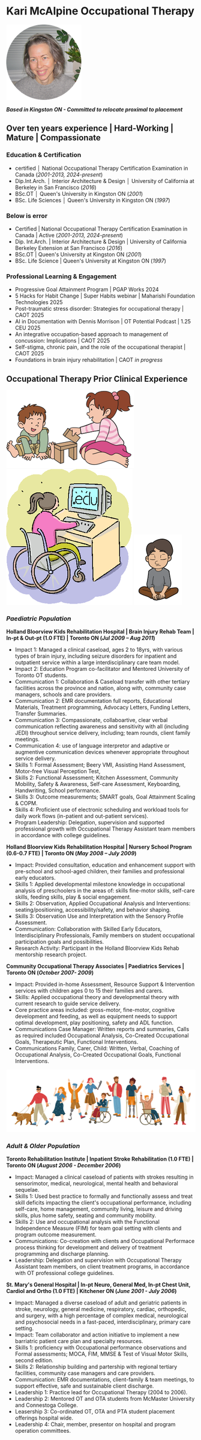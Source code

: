 # Kari McAlpine Occupational Therapy 

![logo image](/assets/img/Media_Circle.png)

**_Based in Kingston ON - Committed to relocate proximal to placement_**

## Over ten years experience | Hard-Working | Mature | Compassionate

### Education & Certification
-  certified │ National Occupational Therapy Certification Examination in Canada (_2001-2013, 2024-present_)
-  Dip.Int.Arch. │ Interior Architecture & Design │ University of California at Berkeley in San Francisco (_2016_)
-  BSc.OT │ Queen's University in Kingston ON (_2001_)
-  BSc. Life Sciences │ Queen's University in Kingston ON (_1997_)


### Below is error
- Certified | National Occupational Therapy Certification Examination in Canada | Active (_2001-2013, 2024-present_) 
- Dip. Int.Arch. | Interior Architecture & Design | University of California Berkeley Extension at San Francisco (_2016_)
- BSc.OT | Queen's University at Kingston ON (_2001_)
- BSc. Life Science | Queen's University at Kingston ON (_1997_)

### Professional Learning & Engagement
-  Progressive Goal Attainment Program | PGAP Works 2024
-  5 Hacks for Habit Change | Super Habits webinar | Maharishi Foundation Technologies 2025
-  Post-traumatic stress disorder: Strategies for occupational therapy | CAOT 2025
-  AI in Documentation with Dennis Morrison | OT Potential Podcast | 1.25 CEU 2025
-  An integrative occupation-based approach to management of concussion: Implications | CAOT 2025
-  Self-stigma, chronic pain, and the role of the occupational therapist | CAOT 2025 
-  Foundations in brain injury rehabilitation | CAOT _in progress_

## Occupational Therapy Prior Clinical Experience

![child banner](assets/img/child_blocks.png)        ![child banner](assets/img/child_computer.png)       ![child banner](assets/img/child_yoga.png) 
### _Paediatric Population_

**Holland Bloorview Kids Rehabilitation Hospital | Brain Injury Rehab Team | In-pt & Out-pt (1.0 FTE) | Toronto ON (_Jul 2009 – Aug 2011_)**
- Impact 1: Managed a clinical caseload, ages 2 to 18yrs, with various types of brain injury, including seizure disorders for inpatient and outpatient service within a large interdisciplinary care team model.
- Impact 2: Education Program co-facilitator and Mentored University of Toronto OT students.
- Communication 1: Collaboration & Caseload transfer with other tertiary facilities across the province and nation, along with, community case managers, schools and care providers.
- Communication 2: EMR documentation full reports, Educational Materials, Treatment programming, Advocacy Letters, Funding Letters, Transfer Summaries.
- Communication 3: Compassionate, collaboartive, clear verbal communication reflecting awareness and sensitivity with all (including JEDI) throughout service delivery, including; team rounds, client family meetings.
- Communication 4: use of language interpretor and adaptive or augmentive communication devices whenever appropriate throughout service delivery.
- Skills 1: Formal Assessment; Beery VMI, Assisting Hand Assessment, Motor-free Visual Perception Test, 
- Skills 2: Functional Assessment; Kitchen Assessment, Community Mobility, Safety & Awareness, Self-care Assessment, Keyboarding, Handwriting, School performance.
- Skills 3: Outcome measurements; SMART goals, Goal Attainment Scaling & COPM.
- Skills 4: Proficient use of electronic scheduling and workload tools for daily work flows (in-patient and out-patient services).
- Program Leadership: Delegation, supervision and supported professional growth with Occupational Therapy Assistant team members in accordance with college guidelines.

**Holland Bloorview Kids Rehabilitation Hospital | Nursery School Program (0.6-0.7 FTE) | Toronto ON (_May 2008 – July 2009_)**
- Impact: Provided consultation, education and enhancement support with pre-school and school-aged children, their families and professional early educators.
- Skills 1: Applied developmental milestone knowledge in occupational analysis of preschoolers in the areas of: skills fine-motor skills, self-care skills, feeding skills, play & social engagement.
- Skills 2: Observation, Applied Occupational Analysis and Interventions: seating/positioning, accessibility/safety, and behavior shaping.
- Skills 3: Observation Use and Interpretation with the Sensory Profile Assessment.
- Communication: Collaboration with Skilled Early Educators, Interdisciplinary Professionals, Family members on student occupational participation goals and possibilities.
- Research Activity: Participant in the Holland Bloorview Kids Rehab mentorship research project.

**Community Occupational Therapy Associates | Paediatrics Services | Toronto ON (_October 2007- 2009_)**
- Impact: Provided in-home Assessment, Resource Support & Intervention services with children ages 0 to 15 their families and carers.
- Skills: Applied occupational theory and developmental theory with current research to guide service delivery.
- Core practice areas included: gross-motor, fine-motor, cognitive development and feeding, as well as equipment needs to support optimal development, play positioning, safety and ADL function.
- Communications Case Manager: Written reports and summaries, Calls as required included Occupational Analysis, Co-Created Occupational Goals, Therapeutic Plan, Functional Interventions.
- Communications Family, Carer, Child: Written, Verbal, Coaching of Occupational Analysis, Co-Created Occupational Goals, Functional Interventions.

![adult banner](assets/img/adult_banner.jpg)
### _Adult & Older Population_

**Toronto Rehabilitation Institute | Inpatient Stroke Rehabilitation (1.0 FTE) | Toronto ON (_August 2006 - December 2006_)**
- Impact: Managed a clinical caseload of patients with strokes resulting in sensorimotor, medical, neurological, mental health and behavioral sequelae.
- Skills 1: Used best practice to formally and functionally assess and treat skill deficits impacting the client's occupational performance, including self-care, home management, community living, leisure and driving skills, plus home safety, seating and community mobility. 
- Skills 2: Use and occupational analysis with the Functional Independence Measure (FIM) for team goal setting with clients and program outcome measurement.
- Communications: Co-creation with clients and Occupational Performace process thinking for development and delivery of treatment programming and discharge planning.
- Leadership: Delegation and supervision with Occupational Therapy Assistant team members, on client treatment programs, in accordance with OT professional college guidelines.

**St. Mary's General Hospital | In-pt Neuro, General Med, In-pt Chest Unit, Cardiol and Ortho (1.0 FTE) | Kitchener ON (_June 2001 - July 2006_)**
- Impact: Managed a diverse caseload of adult and geriatric patients in stroke, neurology, general medicine, respiratory, cardiac, orthopedic, and surgery, with a high percentage of complex medical, neurological and psychosocial needs in a fast-paced, interdisciplinary, primary care setting.
- Impact: Team collaborator and action initiative to implement a new barriatric patient care plan and specialty resources.  
- Skills 1: proficiency with Occupational performance observations and Formal assessments; MOCA, FIM, MMSE & Test of Visual Motor Skills, second edition.
- Skills 2: Relationship building and partership with regional tertiary facilities, community case managers and care providers.
- Communication: EMR documentations, client-family & team meetings, to support effective, safe and sustainable client discharge.
- Leadership 1: Practice lead for Occupational Therapy (2004 to 2006).
- Leadership 2: Mentored OT and OTA students from McMaster University and Connestoga College.
- Leasership 3: Co-ordinated OT, OTA and PTA student placement offerings hospital wide.
- Leadership 4: Chair, member, presentor on hospital and program operation committees.


  





